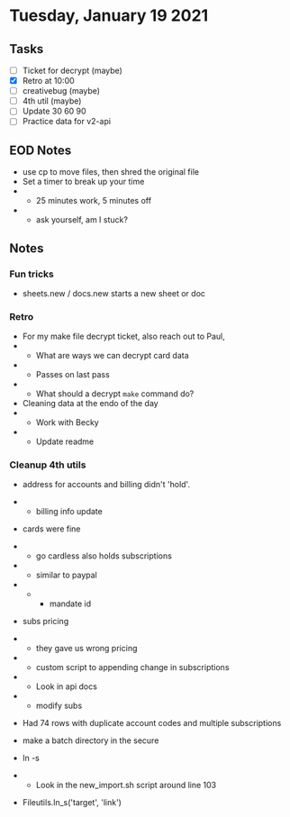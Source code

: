 # Tuesday, January 19 2021

## Tasks
- [ ] Ticket for decrypt (maybe)
- [x] Retro at 10:00
- [ ] creativebug (maybe)
- [ ] 4th util (maybe)
- [ ] Update 30 60 90
- [ ] Practice data for v2-api

## EOD Notes
* use cp to move files, then shred the original file
* Set a timer to break up your time
* * 25 minutes work, 5 minutes off
* * ask yourself, am I stuck?

## Notes
### Fun tricks
* sheets.new / docs.new  starts a new sheet or doc
### Retro
* For my make file decrypt ticket, also reach out to Paul,
* * What are ways we can decrypt card data
* * Passes on last pass
* * What should a decrypt `make` command do?
* Cleaning data at the endo of the day
* * Work with Becky
* * Update readme

### Cleanup 4th utils
* address for accounts and billing didn't 'hold'.
* * billing info update
* cards were fine
* * go cardless also holds subscriptions
* * similar to paypal
* * * mandate id
* subs pricing
* * they gave us wrong pricing
* * custom script to appending change in subscriptions
* * Look in api docs
* * modify subs
* Had 74 rows with duplicate account codes and multiple subscriptions

* make a batch directory in the secure
* ln -s
* * Look in the new_import.sh script around line 103
* Fileutils.ln_s('target', 'link')